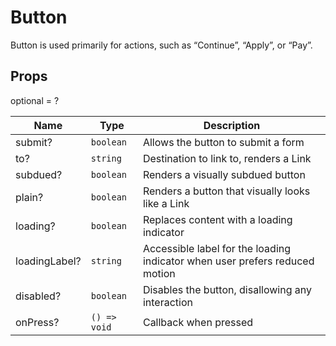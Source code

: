 # Button

Button is used primarily for actions, such as “Continue”, “Apply”, or “Pay”.

## Props

optional = ?

| Name          | Type                    | Description                                                                 |
| ------------- | ----------------------- | --------------------------------------------------------------------------- |
| submit?       | <code>boolean</code>    | Allows the button to submit a form                                          |
| to?           | <code>string</code>     | Destination to link to, renders a Link                                      |
| subdued?      | <code>boolean</code>    | Renders a visually subdued button                                           |
| plain?        | <code>boolean</code>    | Renders a button that visually looks like a Link                            |
| loading?      | <code>boolean</code>    | Replaces content with a loading indicator                                   |
| loadingLabel? | <code>string</code>     | Accessible label for the loading indicator when user prefers reduced motion |
| disabled?     | <code>boolean</code>    | Disables the button, disallowing any interaction                            |
| onPress?      | <code>() => void</code> | Callback when pressed                                                       |
